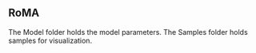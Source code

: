 ## RoMA
The Model folder holds the model parameters.
The Samples folder holds samples for visualization.
